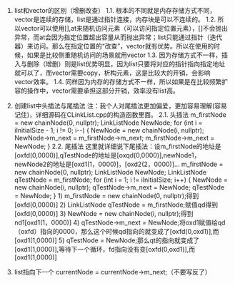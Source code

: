 
1. list和vector的区别（增删改查）
   1.1. 根本的不同就是内存存储方式不同，vector是连续的存储，list是通过指针连接，内存块是可以不连续的。
   1.2. 所以vector可以使用[],at来随机访问元素（可以访问指定位置元素），[]不会抛出异常，而at会因为指定位置超出容量从而抛出异常；list只能通过指针（迭代器）来访问。那么在指定位置的“改查”，vector就有优势。所以在使用的时候，如果是比较侧重随机访问的场景就用vector
   1.3. 因为存储方式不一样，插入与删除（增删）则是list优势明显，因为list只要将对应的指针指向指定地址就可以了，而vector需要copy，析构元素，这是比较大的开销，会影响vector效率。
   1.4. 同样因为内存的存储方式不一样，所以如果是在比较频繁扩容的操作中，vector需要承担这部分开销，效率没有list高。
2. 创建list中头插法与尾插法
   注：我个人对尾插法更加偏爱，更加容易理解(容易记住)，详细源码在CLinkList.cpp的构造函数里面。
   2.1. 头插法
        m_firstNode = new chainNode(0, nullptr);
        LinkListNode NewNode;
        for (int i = iInitialSize - 1; i != 0; i--)
		{
			NewNode = new chainNode(i, nullptr);
			NewNode->m_next = m_firstNode->m_next;
			m_firstNode->m_next = NewNode;
		}
   2.2. 尾插法
    这里就详细说下尾插法：设m_firstNode的地址是[oxfd(0,0000)],qTestNode的地址是[oxqd(0,0000)],newNode1，newNode2的地址是[oxd1(1，0000)]，[oxd2(2，0000)]...
         m_firstNode = new chainNode(0, nullptr);
         LinkListNode NewNode;
         LinkListNode qTestNode = m_firstNode;
		 for (int i = 1; i != iInitialSize; i++)
		{
			NewNode = new chainNode(i, nullptr);
			qTestNode->m_next = NewNode;
			qTestNode = NewNode;
		}
        1) m_firstNode = new chainNode(0, nullptr);得到[oxfd(0,0000)]
        2) LinkListNode qTestNode = m_firstNode;赋值qd得到[oxfd(0,0000)]
        3) NewNode = new chainNode(i, nullptr);得到nd1[oxd1(1，0000)]
        4) qTestNode->m_next = NewNode;将oxd1赋值给qd（oxfd）指向的0000，那么这个时候qd指向的就变成了[oxfd(0,oxd1)],而[oxd1(1,0000)]
        5) qTestNode = NewNode;那么qt的指向就变成了[oxd1(1,0000)],等待下一个循环，fd指向没有变[oxfd(0,oxd1)],而[oxd1(1,0000)]
	
3. list指向下一个
   currentNode = currentNode->m_next;（不要写反了）
   

